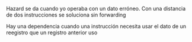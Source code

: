   

Hazard se da cuando yo operaba con un dato erróneo. Con una distancia de dos instrucciones se soluciona sin forwarding

Hay una dependencia cuando una instrucción necesita usar el dato de un reegistro que un registro anterior uso